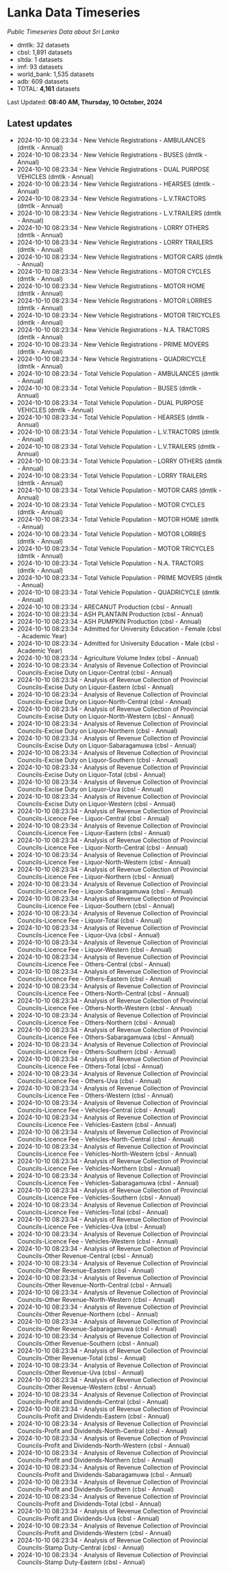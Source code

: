 # Lanka Data Timeseries
*Public Timeseries Data about Sri Lanka*

* dmtlk: 32 datasets
* cbsl: 1,891 datasets
* sltda: 1 datasets
* imf: 93 datasets
* world_bank: 1,535 datasets
* adb: 609 datasets
* TOTAL: **4,161** datasets

Last Updated: **08:40 AM, Thursday, 10 October, 2024**

## Latest updates

* 2024-10-10 08:23:34 - New Vehicle Registrations - AMBULANCES (dmtlk - Annual)
* 2024-10-10 08:23:34 - New Vehicle Registrations - BUSES (dmtlk - Annual)
* 2024-10-10 08:23:34 - New Vehicle Registrations - DUAL PURPOSE VEHICLES (dmtlk - Annual)
* 2024-10-10 08:23:34 - New Vehicle Registrations - HEARSES (dmtlk - Annual)
* 2024-10-10 08:23:34 - New Vehicle Registrations - L.V.TRACTORS (dmtlk - Annual)
* 2024-10-10 08:23:34 - New Vehicle Registrations - L.V.TRAILERS (dmtlk - Annual)
* 2024-10-10 08:23:34 - New Vehicle Registrations - LORRY OTHERS (dmtlk - Annual)
* 2024-10-10 08:23:34 - New Vehicle Registrations - LORRY TRAILERS (dmtlk - Annual)
* 2024-10-10 08:23:34 - New Vehicle Registrations - MOTOR CARS (dmtlk - Annual)
* 2024-10-10 08:23:34 - New Vehicle Registrations - MOTOR CYCLES (dmtlk - Annual)
* 2024-10-10 08:23:34 - New Vehicle Registrations - MOTOR HOME (dmtlk - Annual)
* 2024-10-10 08:23:34 - New Vehicle Registrations - MOTOR LORRIES (dmtlk - Annual)
* 2024-10-10 08:23:34 - New Vehicle Registrations - MOTOR TRICYCLES (dmtlk - Annual)
* 2024-10-10 08:23:34 - New Vehicle Registrations - N.A. TRACTORS (dmtlk - Annual)
* 2024-10-10 08:23:34 - New Vehicle Registrations - PRIME MOVERS (dmtlk - Annual)
* 2024-10-10 08:23:34 - New Vehicle Registrations - QUADRICYCLE (dmtlk - Annual)
* 2024-10-10 08:23:34 - Total Vehicle Population - AMBULANCES (dmtlk - Annual)
* 2024-10-10 08:23:34 - Total Vehicle Population - BUSES (dmtlk - Annual)
* 2024-10-10 08:23:34 - Total Vehicle Population - DUAL PURPOSE VEHICLES (dmtlk - Annual)
* 2024-10-10 08:23:34 - Total Vehicle Population - HEARSES (dmtlk - Annual)
* 2024-10-10 08:23:34 - Total Vehicle Population - L.V.TRACTORS (dmtlk - Annual)
* 2024-10-10 08:23:34 - Total Vehicle Population - L.V.TRAILERS (dmtlk - Annual)
* 2024-10-10 08:23:34 - Total Vehicle Population - LORRY OTHERS (dmtlk - Annual)
* 2024-10-10 08:23:34 - Total Vehicle Population - LORRY TRAILERS (dmtlk - Annual)
* 2024-10-10 08:23:34 - Total Vehicle Population - MOTOR CARS (dmtlk - Annual)
* 2024-10-10 08:23:34 - Total Vehicle Population - MOTOR CYCLES (dmtlk - Annual)
* 2024-10-10 08:23:34 - Total Vehicle Population - MOTOR HOME (dmtlk - Annual)
* 2024-10-10 08:23:34 - Total Vehicle Population - MOTOR LORRIES (dmtlk - Annual)
* 2024-10-10 08:23:34 - Total Vehicle Population - MOTOR TRICYCLES (dmtlk - Annual)
* 2024-10-10 08:23:34 - Total Vehicle Population - N.A. TRACTORS (dmtlk - Annual)
* 2024-10-10 08:23:34 - Total Vehicle Population - PRIME MOVERS (dmtlk - Annual)
* 2024-10-10 08:23:34 - Total Vehicle Population - QUADRICYCLE (dmtlk - Annual)
* 2024-10-10 08:23:34 - ARECANUT Production (cbsl - Annual)
* 2024-10-10 08:23:34 - ASH PLANTAIN Production (cbsl - Annual)
* 2024-10-10 08:23:34 - ASH PUMPKIN Production (cbsl - Annual)
* 2024-10-10 08:23:34 - Admitted for University Education - Female (cbsl - Academic Year)
* 2024-10-10 08:23:34 - Admitted for University Education - Male (cbsl - Academic Year)
* 2024-10-10 08:23:34 - Agriculture Volume Index (cbsl - Annual)
* 2024-10-10 08:23:34 - Analysis of Revenue Collection of Provincial Councils-Excise Duty on Liquor-Central (cbsl - Annual)
* 2024-10-10 08:23:34 - Analysis of Revenue Collection of Provincial Councils-Excise Duty on Liquor-Eastern (cbsl - Annual)
* 2024-10-10 08:23:34 - Analysis of Revenue Collection of Provincial Councils-Excise Duty on Liquor-North-Central (cbsl - Annual)
* 2024-10-10 08:23:34 - Analysis of Revenue Collection of Provincial Councils-Excise Duty on Liquor-North-Western (cbsl - Annual)
* 2024-10-10 08:23:34 - Analysis of Revenue Collection of Provincial Councils-Excise Duty on Liquor-Northern (cbsl - Annual)
* 2024-10-10 08:23:34 - Analysis of Revenue Collection of Provincial Councils-Excise Duty on Liquor-Sabaragamuwa (cbsl - Annual)
* 2024-10-10 08:23:34 - Analysis of Revenue Collection of Provincial Councils-Excise Duty on Liquor-Southern (cbsl - Annual)
* 2024-10-10 08:23:34 - Analysis of Revenue Collection of Provincial Councils-Excise Duty on Liquor-Total (cbsl - Annual)
* 2024-10-10 08:23:34 - Analysis of Revenue Collection of Provincial Councils-Excise Duty on Liquor-Uva (cbsl - Annual)
* 2024-10-10 08:23:34 - Analysis of Revenue Collection of Provincial Councils-Excise Duty on Liquor-Western (cbsl - Annual)
* 2024-10-10 08:23:34 - Analysis of Revenue Collection of Provincial Councils-Licence Fee - Liquor-Central (cbsl - Annual)
* 2024-10-10 08:23:34 - Analysis of Revenue Collection of Provincial Councils-Licence Fee - Liquor-Eastern (cbsl - Annual)
* 2024-10-10 08:23:34 - Analysis of Revenue Collection of Provincial Councils-Licence Fee - Liquor-North-Central (cbsl - Annual)
* 2024-10-10 08:23:34 - Analysis of Revenue Collection of Provincial Councils-Licence Fee - Liquor-North-Western (cbsl - Annual)
* 2024-10-10 08:23:34 - Analysis of Revenue Collection of Provincial Councils-Licence Fee - Liquor-Northern (cbsl - Annual)
* 2024-10-10 08:23:34 - Analysis of Revenue Collection of Provincial Councils-Licence Fee - Liquor-Sabaragamuwa (cbsl - Annual)
* 2024-10-10 08:23:34 - Analysis of Revenue Collection of Provincial Councils-Licence Fee - Liquor-Southern (cbsl - Annual)
* 2024-10-10 08:23:34 - Analysis of Revenue Collection of Provincial Councils-Licence Fee - Liquor-Total (cbsl - Annual)
* 2024-10-10 08:23:34 - Analysis of Revenue Collection of Provincial Councils-Licence Fee - Liquor-Uva (cbsl - Annual)
* 2024-10-10 08:23:34 - Analysis of Revenue Collection of Provincial Councils-Licence Fee - Liquor-Western (cbsl - Annual)
* 2024-10-10 08:23:34 - Analysis of Revenue Collection of Provincial Councils-Licence Fee - Others-Central (cbsl - Annual)
* 2024-10-10 08:23:34 - Analysis of Revenue Collection of Provincial Councils-Licence Fee - Others-Eastern (cbsl - Annual)
* 2024-10-10 08:23:34 - Analysis of Revenue Collection of Provincial Councils-Licence Fee - Others-North-Central (cbsl - Annual)
* 2024-10-10 08:23:34 - Analysis of Revenue Collection of Provincial Councils-Licence Fee - Others-North-Western (cbsl - Annual)
* 2024-10-10 08:23:34 - Analysis of Revenue Collection of Provincial Councils-Licence Fee - Others-Northern (cbsl - Annual)
* 2024-10-10 08:23:34 - Analysis of Revenue Collection of Provincial Councils-Licence Fee - Others-Sabaragamuwa (cbsl - Annual)
* 2024-10-10 08:23:34 - Analysis of Revenue Collection of Provincial Councils-Licence Fee - Others-Southern (cbsl - Annual)
* 2024-10-10 08:23:34 - Analysis of Revenue Collection of Provincial Councils-Licence Fee - Others-Total (cbsl - Annual)
* 2024-10-10 08:23:34 - Analysis of Revenue Collection of Provincial Councils-Licence Fee - Others-Uva (cbsl - Annual)
* 2024-10-10 08:23:34 - Analysis of Revenue Collection of Provincial Councils-Licence Fee - Others-Western (cbsl - Annual)
* 2024-10-10 08:23:34 - Analysis of Revenue Collection of Provincial Councils-Licence Fee - Vehicles-Central (cbsl - Annual)
* 2024-10-10 08:23:34 - Analysis of Revenue Collection of Provincial Councils-Licence Fee - Vehicles-Eastern (cbsl - Annual)
* 2024-10-10 08:23:34 - Analysis of Revenue Collection of Provincial Councils-Licence Fee - Vehicles-North-Central (cbsl - Annual)
* 2024-10-10 08:23:34 - Analysis of Revenue Collection of Provincial Councils-Licence Fee - Vehicles-North-Western (cbsl - Annual)
* 2024-10-10 08:23:34 - Analysis of Revenue Collection of Provincial Councils-Licence Fee - Vehicles-Northern (cbsl - Annual)
* 2024-10-10 08:23:34 - Analysis of Revenue Collection of Provincial Councils-Licence Fee - Vehicles-Sabaragamuwa (cbsl - Annual)
* 2024-10-10 08:23:34 - Analysis of Revenue Collection of Provincial Councils-Licence Fee - Vehicles-Southern (cbsl - Annual)
* 2024-10-10 08:23:34 - Analysis of Revenue Collection of Provincial Councils-Licence Fee - Vehicles-Total (cbsl - Annual)
* 2024-10-10 08:23:34 - Analysis of Revenue Collection of Provincial Councils-Licence Fee - Vehicles-Uva (cbsl - Annual)
* 2024-10-10 08:23:34 - Analysis of Revenue Collection of Provincial Councils-Licence Fee - Vehicles-Western (cbsl - Annual)
* 2024-10-10 08:23:34 - Analysis of Revenue Collection of Provincial Councils-Other Revenue-Central (cbsl - Annual)
* 2024-10-10 08:23:34 - Analysis of Revenue Collection of Provincial Councils-Other Revenue-Eastern (cbsl - Annual)
* 2024-10-10 08:23:34 - Analysis of Revenue Collection of Provincial Councils-Other Revenue-North-Central (cbsl - Annual)
* 2024-10-10 08:23:34 - Analysis of Revenue Collection of Provincial Councils-Other Revenue-North-Western (cbsl - Annual)
* 2024-10-10 08:23:34 - Analysis of Revenue Collection of Provincial Councils-Other Revenue-Northern (cbsl - Annual)
* 2024-10-10 08:23:34 - Analysis of Revenue Collection of Provincial Councils-Other Revenue-Sabaragamuwa (cbsl - Annual)
* 2024-10-10 08:23:34 - Analysis of Revenue Collection of Provincial Councils-Other Revenue-Southern (cbsl - Annual)
* 2024-10-10 08:23:34 - Analysis of Revenue Collection of Provincial Councils-Other Revenue-Total (cbsl - Annual)
* 2024-10-10 08:23:34 - Analysis of Revenue Collection of Provincial Councils-Other Revenue-Uva (cbsl - Annual)
* 2024-10-10 08:23:34 - Analysis of Revenue Collection of Provincial Councils-Other Revenue-Western (cbsl - Annual)
* 2024-10-10 08:23:34 - Analysis of Revenue Collection of Provincial Councils-Profit and Dividends-Central (cbsl - Annual)
* 2024-10-10 08:23:34 - Analysis of Revenue Collection of Provincial Councils-Profit and Dividends-Eastern (cbsl - Annual)
* 2024-10-10 08:23:34 - Analysis of Revenue Collection of Provincial Councils-Profit and Dividends-North-Central (cbsl - Annual)
* 2024-10-10 08:23:34 - Analysis of Revenue Collection of Provincial Councils-Profit and Dividends-North-Western (cbsl - Annual)
* 2024-10-10 08:23:34 - Analysis of Revenue Collection of Provincial Councils-Profit and Dividends-Northern (cbsl - Annual)
* 2024-10-10 08:23:34 - Analysis of Revenue Collection of Provincial Councils-Profit and Dividends-Sabaragamuwa (cbsl - Annual)
* 2024-10-10 08:23:34 - Analysis of Revenue Collection of Provincial Councils-Profit and Dividends-Southern (cbsl - Annual)
* 2024-10-10 08:23:34 - Analysis of Revenue Collection of Provincial Councils-Profit and Dividends-Total (cbsl - Annual)
* 2024-10-10 08:23:34 - Analysis of Revenue Collection of Provincial Councils-Profit and Dividends-Uva (cbsl - Annual)
* 2024-10-10 08:23:34 - Analysis of Revenue Collection of Provincial Councils-Profit and Dividends-Western (cbsl - Annual)
* 2024-10-10 08:23:34 - Analysis of Revenue Collection of Provincial Councils-Stamp Duty-Central (cbsl - Annual)
* 2024-10-10 08:23:34 - Analysis of Revenue Collection of Provincial Councils-Stamp Duty-Eastern (cbsl - Annual)
